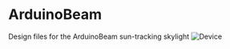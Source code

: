 ArduinoBeam
===========

Design files for the ArduinoBeam sun-tracking skylight
![Device](https://static.squarespace.com/static/53e987f6e4b0d0cbfa09d8b4/53e98934e4b0366640fc1004/53e9896be4b0b666c54f072c/1407813998475/Main%20Assy%20View.JPG?format=1500w)
